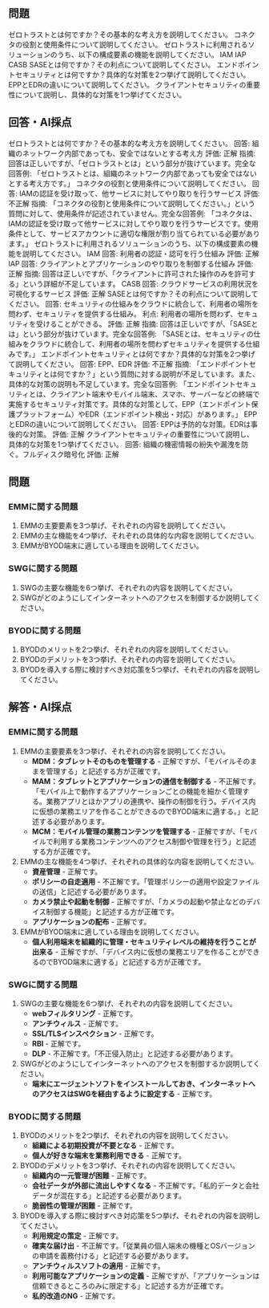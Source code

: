## 問題

ゼロトラストとは何ですか？その基本的な考え方を説明してください。
コネクタの役割と使用条件について説明してください。
ゼロトラストに利用されるソリューションのうち、以下の構成要素の機能を説明してください。
IAM
IAP
CASB
SASEとは何ですか？その利点について説明してください。
エンドポイントセキュリティとは何ですか？具体的な対策を2つ挙げて説明してください。
EPPとEDRの違いについて説明してください。
クライアントセキュリティの重要性について説明し、具体的な対策を1つ挙げてください。

## 回答・AI採点

ゼロトラストとは何ですか？その基本的な考え方を説明してください。
回答: 組織のネットワーク内部であっても、安全ではないとする考え方
評価: 正解
指摘: 回答は正しいですが、「ゼロトラストとは」という部分が抜けています。完全な回答例: 「ゼロトラストとは、組織のネットワーク内部であっても安全ではないとする考え方です。」
コネクタの役割と使用条件について説明してください。
回答: IAMの認証を受け取って、他サービスに対してやり取りを行うサービス
評価: 不正解
指摘: 「コネクタの役割と使用条件について説明してください。」という質問に対して、使用条件が記述されていません。完全な回答例: 「コネクタは、IAMの認証を受け取って他サービスに対してやり取りを行うサービスです。使用条件として、サービスアカウントに適切な権限が割り当てられている必要があります。」
ゼロトラストに利用されるソリューションのうち、以下の構成要素の機能を説明してください。
IAM
回答: 利用者の認証・認可を行う仕組み
評価: 正解
IAP
回答: クライアントとアプリケーションのやり取りを制御する仕組み
評価: 正解
指摘: 回答は正しいですが、「クライアントに許可された操作のみを許可する」という詳細が不足しています。
CASB
回答: クラウドサービスの利用状況を可視化するサービス
評価: 正解
SASEとは何ですか？その利点について説明してください。
回答: セキュリティの仕組みをクラウドに統合して、利用者の場所を問わず、セキュリティを提供する仕組み。
利点: 利用者の場所を問わず、セキュリティを受けることができる。
評価: 正解
指摘: 回答は正しいですが、「SASEとは」という部分が抜けています。完全な回答例: 「SASEとは、セキュリティの仕組みをクラウドに統合して、利用者の場所を問わずセキュリティを提供する仕組みです。」
エンドポイントセキュリティとは何ですか？具体的な対策を2つ挙げて説明してください。
回答: EPP、EDR
評価: 不正解
指摘: 「エンドポイントセキュリティとは何ですか？」という質問に対する説明が不足しています。また、具体的な対策の説明も不足しています。完全な回答例: 「エンドポイントセキュリティとは、クライアント端末やモバイル端末、スマホ、サーバーなどの終端で実施するセキュリティ対策です。具体的な対策として、EPP（エンドポイント保護プラットフォーム）やEDR（エンドポイント検出・対応）があります。」
EPPとEDRの違いについて説明してください。
回答: EPPは予防的な対策。EDRは事後的な対策。
評価: 正解
クライアントセキュリティの重要性について説明し、具体的な対策を1つ挙げてください。
回答: 組織の機密情報の紛失や漏洩を防ぐ。フルディスク暗号化
評価: 正解

## 問題

### EMMに関する問題

1. EMMの主要要素を3つ挙げ、それぞれの内容を説明してください。
2. EMMの主な機能を4つ挙げ、それぞれの具体的な内容を説明してください。
3. EMMがBYOD端末に適している理由を説明してください。

### SWGに関する問題

1. SWGの主要な機能を6つ挙げ、それぞれの内容を説明してください。
2. SWGがどのようにしてインターネットへのアクセスを制御するか説明してください。

### BYODに関する問題

1. BYODのメリットを2つ挙げ、それぞれの内容を説明してください。
2. BYODのデメリットを3つ挙げ、それぞれの内容を説明してください。
3. BYODを導入する際に検討すべき対応策を5つ挙げ、それぞれの内容を説明してください。

## 解答・AI採点


### EMMに関する問題

1. EMMの主要要素を3つ挙げ、それぞれの内容を説明してください。
   * **MDM：タブレットそのものを管理する** - 正解ですが、「モバイルそのままを管理する」と記述する方が正確です。
   * **MAM：タブレットとアプリケーションの通信を制御する** - 不正解です。「モバイル上で動作するアプリケーションごとの機能を細かく管理する。業務アプリとほかアプリの連携や、操作の制御を行う。デバイス内に仮想の業務エリアを作ることができるのでBYOD端末に適する。」と記述する必要があります。
   * **MCM：モバイル管理の業務コンテンツを管理する** - 正解ですが、「モバイルで利用する業務コンテンツへのアクセス制御や管理を行う」と記述する方が正確です。
2. EMMの主な機能を4つ挙げ、それぞれの具体的な内容を説明してください。
   * **資産管理** - 正解です。
   * **ポリシーの自走適用** - 不正解です。「管理ポリシーの適用や設定ファイルの送信」と記述する必要があります。
   * **カメラ禁止や起動を制御** - 正解ですが、「カメラの起動や禁止などのデバイス制御する機能」と記述する方が正確です。
   * **アプリケーションの配布** - 正解です。
3. EMMがBYOD端末に適している理由を説明してください。
   * **個人利用端末を組織的に管理・セキュリティレベルの維持を行うことが出来る** - 正解ですが、「デバイス内に仮想の業務エリアを作ることができるのでBYOD端末に適する」と記述する方が正確です。

### SWGに関する問題

1. SWGの主要な機能を6つ挙げ、それぞれの内容を説明してください。
   * **webフィルタリング** - 正解です。
   * **アンチウィルス** - 正解です。
   * **SSL/TLSインスペクション** - 正解です。
   * **RBI** - 正解です。
   * **DLP** - 不正解です。「不正侵入防止」と記述する必要があります。
2. SWGがどのようにしてインターネットへのアクセスを制御するか説明してください。
   * **端末にエージェントソフトをインストールしておき、インターネットへのアクセスはSWGを経由するように設定する** - 正解です。

### BYODに関する問題

1. BYODのメリットを2つ挙げ、それぞれの内容を説明してください。
   * **組織による初期投資が不要となる** - 正解です。
   * **個人が好きな端末を業務利用できる** - 正解です。
2. BYODのデメリットを3つ挙げ、それぞれの内容を説明してください。
   * **組織内の一元管理が困難** - 正解です。
   * **会社データが外部に流出しやすくなる** - 不正解です。「私的データと会社データが混在する」と記述する必要があります。
   * **脆弱性の管理が困難** - 正解です。
3. BYODを導入する際に検討すべき対応策を5つ挙げ、それぞれの内容を説明してください。
   * **利用規定の策定** - 正解です。
   * **確実な届け出** - 不正解です。「従業員の個人端末の機種とOSバージョンの申請を義務付ける」と記述する必要があります。
   * **アンチウィルスソフトの適用** - 正解です。
   * **利用可能なアプリケーションの定義** - 正解ですが、「アプリケーションは信頼できるところのみに限定する」と記述する方が正確です。
   * **私的改造のNG** - 正解です。
